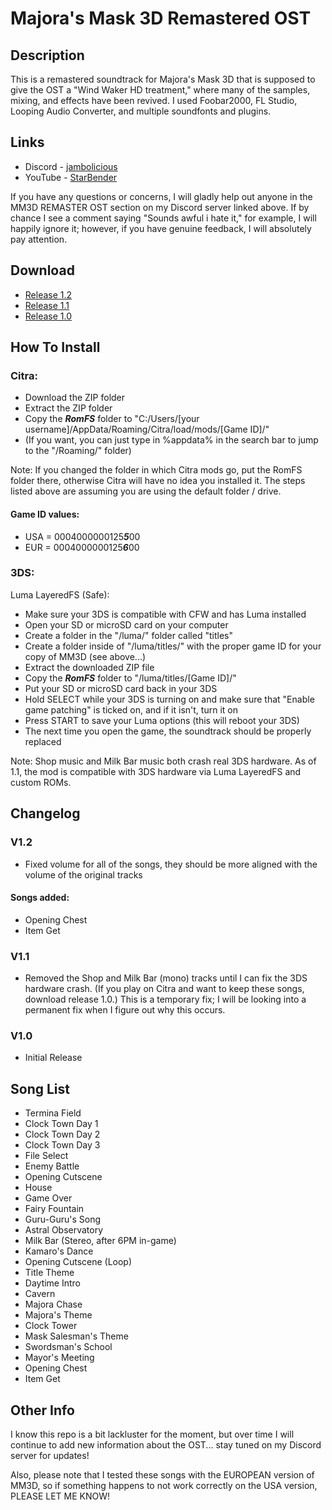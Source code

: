 # Majora's Mask 3D Remastered OST

## Description

This is a remastered soundtrack for Majora's Mask 3D that is supposed to give the OST a "Wind Waker HD treatment," where many of the samples, mixing, and effects have been revived. I used Foobar2000, FL Studio, Looping Audio Converter, and multiple soundfonts and plugins.

## Links

* Discord - [jambolicious](https://discord.gg/msKdhcP)
* YouTube - [StarBender](https://www.youtube.com/channel/UCTa6CCwKiLuQVPoBy1q1z5Q)

If you have any questions or concerns, I will gladly help out anyone in the MM3D REMASTER OST section on my Discord server linked above. If by chance I see a comment saying "Sounds awful i hate it," for example, I will happily ignore it; however, if you have genuine feedback, I will absolutely pay attention.

## Download

* [Release 1.2](https://drive.google.com/file/d/1TyG2rwfhbEMerrUhgMCByNec1LrwfeLM/view?usp=sharing)
* [Release 1.1](https://drive.google.com/file/d/11FN1cgMo2NtEYv0rVD5z8QHgpLUj0O26/view?usp=sharing)
* [Release 1.0](https://drive.google.com/file/d/1VSKnkWkjp5AeVu32Uo0NifZke4WIUkoh/view?usp=sharing)

## How To Install

### Citra:
* Download the ZIP folder
* Extract the ZIP folder
* Copy the ***RomFS*** folder to "C:/Users/[your username]/AppData/Roaming/Citra/load/mods/[Game ID]/"
* (If you want, you can just type in %appdata% in the search bar to jump to the "/Roaming/" folder)

Note: If you changed the folder in which Citra mods go, put the RomFS folder there, otherwise Citra will have no idea you installed it. The steps listed above are assuming you are using the default folder / drive.

#### Game ID values:
* USA = 0004000000125***5***00
* EUR = 0004000000125***6***00

### 3DS:
Luma LayeredFS (Safe):
* Make sure your 3DS is compatible with CFW and has Luma installed
* Open your SD or microSD card on your computer
* Create a folder in the "/luma/" folder called "titles"
* Create a folder inside of "/luma/titles/" with the proper game ID for your copy of MM3D (see above...)
* Extract the downloaded ZIP file
* Copy the ***RomFS*** folder to "/luma/titles/[Game ID]/"
* Put your SD or microSD card back in your 3DS
* Hold SELECT while your 3DS is turning on and make sure that "Enable game patching" is ticked on, and if it isn't, turn it on
* Press START to save your Luma options (this will reboot your 3DS)
* The next time you open the game, the soundtrack should be properly replaced

Note: Shop music and Milk Bar music both crash real 3DS hardware. As of 1.1, the mod is compatible with 3DS hardware via Luma LayeredFS and custom ROMs.

## Changelog

### V1.2
* Fixed volume for all of the songs, they should be more aligned with the volume of the original tracks
#### Songs added:
* Opening Chest
* Item Get

### V1.1
* Removed the Shop and Milk Bar (mono) tracks until I can fix the 3DS hardware crash. (If you play on Citra and want to keep these songs, download release 1.0.) This is a temporary fix; I will be looking into a permanent fix when I figure out why this occurs.

### V1.0
* Initial Release

## Song List

* Termina Field
* Clock Town Day 1
* Clock Town Day 2
* Clock Town Day 3
* File Select
* Enemy Battle
* Opening Cutscene
* House
* Game Over
* Fairy Fountain
* Guru-Guru's Song
* Astral Observatory
* Milk Bar (Stereo, after 6PM in-game)
* Kamaro's Dance
* Opening Cutscene (Loop)
* Title Theme
* Daytime Intro
* Cavern
* Majora Chase
* Majora's Theme
* Clock Tower
* Mask Salesman's Theme
* Swordsman's School
* Mayor's Meeting
* Opening Chest
* Item Get

## Other Info

I know this repo is a bit lackluster for the moment, but over time I will continue to add new information about the OST... stay tuned on my Discord server for updates!

Also, please note that I tested these songs with the EUROPEAN version of MM3D, so if something happens to not work correctly on the USA version, PLEASE LET ME KNOW!
